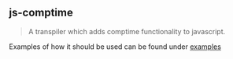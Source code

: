 ## js-comptime

> A transpiler which adds comptime functionality to javascript.

Examples of how it should be used can be found under [examples](examples/)
